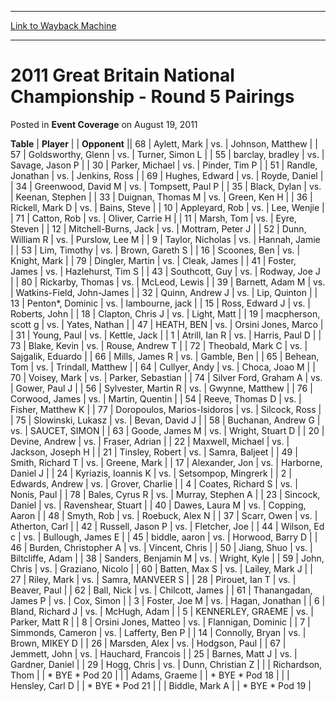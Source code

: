 
---
[Link to Wayback Machine](https://web.archive.org/web/20161018130628/http://magic.wizards.com/en/articles/archive/event-coverage/2011-great-britain-national-championship-round-5-pairings-2011-08-19)

[_metadata_:description]:- "TablePlayer"
[_metadata_:generator]:- "Drupal 7 (http://drupal.org)"
[_metadata_:node]:- "436136"
[_metadata_:publish_date]:- "2011-08-19"
[_metadata_:source]:- "div-main-content"
[_metadata_:title]:- "2011 Great Britain National Championship - Round 5 Pairings"
[_metadata_:wayback_capture_timestamp]:- "2016-10-18 13:06:28"
[_metadata_:wayback_raw_url]:- "https://web.archive.org/web/20161018130628id_/http://magic.wizards.com/en/articles/archive/event-coverage/2011-great-britain-national-championship-round-5-pairings-2011-08-19"
[_metadata_:wayback_url]:- "http://magic.wizards.com/en/articles/archive/event-coverage/2011-great-britain-national-championship-round-5-pairings-2011-08-19"
---


2011 Great Britain National Championship - Round 5 Pairings
===========================================================



 Posted in **Event Coverage**
 on August 19, 2011 












 **Table** | **Player** |  | **Opponent** ||  68 | Aylett, Mark | vs. | Johnson, Matthew |
|  57 | Goldsworthy, Glenn | vs. | Turner, Simon L |
|  55 | barclay, bradley | vs. | Savage, Jason P |
|  30 | Parker, Michael | vs. | Pinder, Tim P |
|  51 | Randle, Jonathan | vs. | Jenkins, Ross |
|  69 | Hughes, Edward | vs. | Royde, Daniel |
|  34 | Greenwood, David M | vs. | Tompsett, Paul P |
|  35 | Black, Dylan | vs. | Keenan, Stephen |
|  33 | Duignan, Thomas M | vs. | Green, Ken H |
|  36 | Rickell, Mark D | vs. | Bains, Steve |
|  10 | Appleyard, Rob | vs. | Lee, Wenjie |
|  71 | Catton, Rob | vs. | Oliver, Carrie H |
|  11 | Marsh, Tom | vs. | Eyre, Steven |
|  12 | Mitchell-Burns, Jack | vs. | Mottram, Peter J |
|  52 | Dunn, William R | vs. | Purslow, Lee M |
|  9 | Taylor, Nicholas | vs. | Hannah, Jamie |
|  53 | Lim, Timothy | vs. | Brown, Gareth S |
|  16 | Scoones, Ben | vs. | Knight, Mark |
|  79 | Dingler, Martin | vs. | Cleak, James |
|  41 | Foster, James | vs. | Hazlehurst, Tim S |
|  43 | Southcott, Guy | vs. | Rodway, Joe J |
|  80 | Rickarby, Thomas | vs. | McLeod, Lewis |
|  39 | Barnett, Adam M | vs. | Watkins-Field, John-James |
|  32 | Quinn, Andrew J | vs. | Lip, Quinton |
|  13 | Penton\*, Dominic | vs. | lambourne, jack |
|  15 | Ross, Edward J | vs. | Roberts, John |
|  18 | Clapton, Chris J | vs. | Light, Matt |
|  19 | macpherson, scott g | vs. | Yates, Nathan |
|  47 | HEATH, BEN | vs. | Orsini Jones, Marco |
|  31 | Young, Paul | vs. | Kettle, Jack |
|  1 | Atrill, Ian R | vs. | Harris, Paul D |
|  73 | Blake, Kevin | vs. | Rouse, Andrew T |
|  72 | Theobald, Mark C | vs. | Sajgalik, Eduardo |
|  66 | Mills, James R | vs. | Gamble, Ben |
|  65 | Behean, Tom | vs. | Trindall, Matthew |
|  64 | Cullyer, Andy | vs. | Choca, Joao M |
|  70 | Voisey, Mark | vs. | Parker, Sebastian |
|  74 | Silver Ford, Graham A | vs. | Gower, Paul J |
|  56 | Sylvester, Martin R | vs. | Gwynne, Matthew |
|  76 | Corwood, James | vs. | Martin, Quentin |
|  54 | Reeve, Thomas D | vs. | Fisher, Matthew K |
|  77 | Doropoulos, Marios-Isidoros | vs. | Silcock, Ross |
|  75 | Slowinski, Lukasz | vs. | Bevan, David J |
|  58 | Buchanan, Andrew G | vs. | SAUCET, SIMON |
|  63 | Goode, James M | vs. | Wright, Stuart D |
|  20 | Devine, Andrew | vs. | Fraser, Adrian |
|  22 | Maxwell, Michael | vs. | Jackson, Joseph H |
|  21 | Tinsley, Robert | vs. | Samra, Baljeet |
|  49 | Smith, Richard T | vs. | Greene, Mark |
|  17 | Alexander, Jon | vs. | Harborne, Daniel J |
|  24 | Kyriazis, Ioannis K | vs. | Setsompop, Mingrerk |
|  2 | Edwards, Andrew | vs. | Grover, Charlie |
|  4 | Coates, Richard S | vs. | Nonis, Paul |
|  78 | Bales, Cyrus R | vs. | Murray, Stephen A |
|  23 | Sincock, Daniel | vs. | Ravenshear, Stuart |
|  40 | Dawes, Laura M | vs. | Copping, Aaron |
|  48 | Smyth, Rob | vs. | Roebuck, Alex N |
|  37 | Scarr, Owen | vs. | Atherton, Carl |
|  42 | Russell, Jason P | vs. | Fletcher, Joe |
|  44 | Wilson, Ed c | vs. | Bullough, James E |
|  45 | biddle, aaron | vs. | Horwood, Barry D |
|  46 | Burden, Christopher A | vs. | Vincent, Chris |
|  50 | Jiang, Shuo | vs. | Biltcliffe, Adam |
|  38 | Sanders, Benjamin M | vs. | Wright, Kyle |
|  59 | John, Chris | vs. | Graziano, Nicolo |
|  60 | Batten, Max S | vs. | Lailey, Mark J |
|  27 | Riley, Mark | vs. | Samra, MANVEER S |
|  28 | Pirouet, Ian T | vs. | Beaver, Paul |
|  62 | Ball, Nick | vs. | Chilcott, James |
|  61 | Thanangadan, James P | vs. | Cox, Simon |
|  3 | Foster, Joe M | vs. | Hagan, Jonathan |
|  6 | Bland, Richard J | vs. | McHugh, Adam |
|  5 | KENNERLEY, GRAEME | vs. | Parker, Matt R |
|  8 | Orsini Jones, Matteo | vs. | Flannigan, Dominic |
|  7 | Simmonds, Cameron | vs. | Lafferty, Ben P |
|  14 | Connolly, Bryan | vs. | Brown, MIKEY D |
|  26 | Marsden, Alex | vs. | Hodgson, Paul |
|  67 | Jemmett, John | vs. | Hauchard, Francois |
|  25 | Barnes, Matt J | vs. | Gardner, Daniel |
|  29 | Hogg, Chris | vs. | Dunn, Christian Z |
|  | Richardson, Thom |  | \* BYE \* Pod 20 |
|  | Adams, Graeme |  | \* BYE \* Pod 18 |
|  | Hensley, Carl D |  | \* BYE \* Pod 21 |
|  | Biddle, Mark A |  | \* BYE \* Pod 19 |







